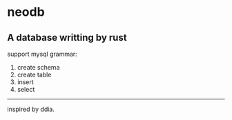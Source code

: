 # neodb
A database writting by rust  
--- 
support mysql grammar:
1. create schema
2. create table
3. insert 
4. select 

---
inspired by ddia.
